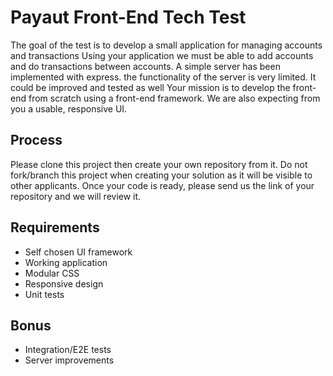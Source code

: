 # Payaut Front-End Tech Test

The goal of the test is to develop a small application for managing accounts and transactions
Using your application we must be able to add accounts and do transactions between accounts.
A simple server has been implemented with express.
the functionality of the server is very limited. 
It could be improved and tested as well
Your mission is to develop the front-end from scratch using a front-end framework. We are also expecting from you a usable, responsive UI.

## Process

Please clone this project then create your own repository from it. 
Do not fork/branch this project when creating your solution as it will be visible to other applicants. 
Once your code is ready, please send us the link of your repository and we will review it.

## Requirements

* Self chosen UI framework
* Working application
* Modular CSS
* Responsive design
* Unit tests

## Bonus

* Integration/E2E tests
* Server improvements
